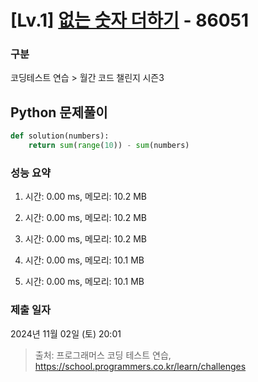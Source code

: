 # [Lv.1] [없는 숫자 더하기](https://school.programmers.co.kr/learn/courses/30/lessons/86051?language=python3) - 86051 

### 구분

코딩테스트 연습 > 월간 코드 챌린지 시즌3

## Python 문제풀이

```py
def solution(numbers):
    return sum(range(10)) - sum(numbers)
```

### 성능 요약

1. 시간: 0.00 ms, 메모리: 10.2 MB

2. 시간: 0.00 ms, 메모리: 10.2 MB
3. 시간: 0.00 ms, 메모리: 10.2 MB
4. 시간: 0.00 ms, 메모리: 10.1 MB
5. 시간: 0.00 ms, 메모리: 10.1 MB

### 제출 일자

2024년 11월 02일 (토) 20:01

> 출처: 프로그래머스 코딩 테스트 연습, https://school.programmers.co.kr/learn/challenges